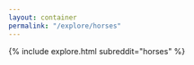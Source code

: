 ```yaml
---
layout: container
permalink: "/explore/horses"
---
```


<link rel="stylesheet" type="text/css" href="/static/css/explore.css">
{% include explore.html subreddit="horses" %}
